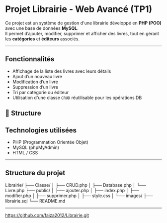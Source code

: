 

#  Projet Librairie - Web Avancé (TP1)

Ce projet est un système de gestion d'une librairie développé en **PHP (POO)** avec une base de données **MySQL**.  
Il permet d’ajouter, modifier, supprimer et afficher des livres, tout en gérant les **catégories** et **éditeurs** associés.

---
##  Fonctionnalités

- Affichage de la liste des livres avec leurs détails
- Ajout d’un nouveau livre
- Modification d’un livre
- Suppression d’un livre
- Tri par catégorie ou éditeur
- Utilisation d'une classe `CRUD` réutilisable pour les opérations DB

## 📁 Structure



##  Technologies utilisées

- PHP (Programmation Orientée Objet)
- MySQL (phpMyAdmin)
- HTML / CSS


---

##  Structure du projet

Librairie/
├── Classe/
│   ├── CRUD.php
│   ├── Database.php
│   └── Livre.php
├── public/
│   ├── ajouter.php
│   ├── index.php
│   ├── modifier.php
│   ├── supprimer.php
│   ├── style.css
│   └── images/
├── librairie.sql
└── README.md

----

https://github.com/faiza2012/Librairie.git